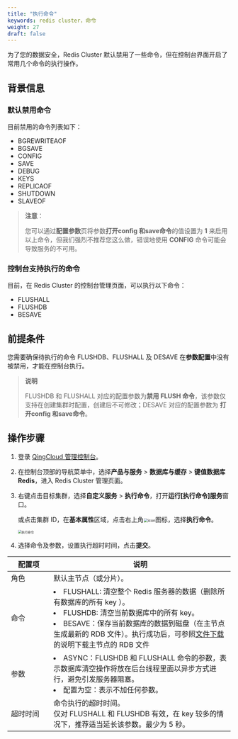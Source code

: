 ```yaml
---
title: "执行命令"
keywords: redis cluster，命令
weight: 27
draft: false
---
```


为了您的数据安全，Redis Cluster 默认禁用了一些命令，但在控制台界面开启了常用几个命令的执行操作。

## 背景信息

### 默认禁用命令

目前禁用的命令列表如下：

- BGREWRITEAOF
- BGSAVE
- CONFIG
- SAVE
- DEBUG
- KEYS
- REPLICAOF
- SHUTDOWN
- SLAVEOF

> **注意**：
>
> 您可以通过**配置参数**页将参数**打开config 和save命令**的值设置为 **1** 来启用以上命令，但我们强烈不推荐您这么做，错误地使用 **CONFIG** 命令可能会导致服务的不可用。

### 控制台支持执行的命令

目前，在 Redis Cluster 的控制台管理页面，可以执行以下命令：

- FLUSHALL
- FLUSHDB
- BESAVE

## 前提条件

您需要确保待执行的命令 FLUSHDB、FLUSHALL 及 DESAVE 在**参数配置**中没有被禁用，才能在控制台执行。

> **说明**
>
> FLUSHDB 和 FLUSHALL 对应的配置参数为**禁用 FLUSH 命令**，该参数仅支持在创建集群时配置，创建后不可修改；DESAVE 对应的配置参数为 **打开config 和save命令**。

## 操作步骤

1. 登录  [QingCloud 管理控制台](https://console.qingcloud.com/login)。

2. 在控制台顶部的导航菜单中，选择**产品与服务** > **数据库与缓存** > **键值数据库 Redis**，进入 Redis Cluster 管理页面。

3. 右键点击目标集群，选择**自定义服务** > **执行命令**，打开**运行[执行命令]服务**窗口。

   或点击集群 ID，在**基本属性**区域，点击右上角<img src="../../_images/menu_icon.png" alt="icon" style="zoom:60%;" />图标，选择**执行命令**。

   <img src="../../_images/run_cmd.png" alt="执行命令" style="zoom:50%;" />

4. 选择命令及参数，设置执行超时时间，点击**提交**。

| <span style="display:inline-block;width:80px">配置项</span> | 说明                                                         |
| ----------------------------------------------------------- | ------------------------------------------------------------ |
| 角色                                                        | 默认主节点（或分片）。                                       |
| 命令                                                        | <li> FLUSHALL: 清空整个 Redis 服务器的数据（删除所有数据库的所有 key ）。</li>  <li>FLUSHDB: 清空当前数据库中的所有 key。</li><li>BESAVE：保存当前数据库的数据到磁盘（在主节点生成最新的 RDB 文件）。执行成功后，可参照[文件下载](../downfiles/)的说明下载主节点的 RDB 文件</li> |
| 参数                                                        | <li>ASYNC：FLUSHDB 和 FLUSHALL 命令的参数，表示数据库清空操作将放在后台线程里面以异步方式进行，避免引发服务器阻塞。</li>  <li>配置为空：表示不加任何参数。</li> |
| 超时时间                                                    | 命令执行的超时时间。</br>仅对 FLUSHALL 和 FLUSHDB 有效，在 key 较多的情况下，推荐适当延长该参数。最少为 5 秒。 |




